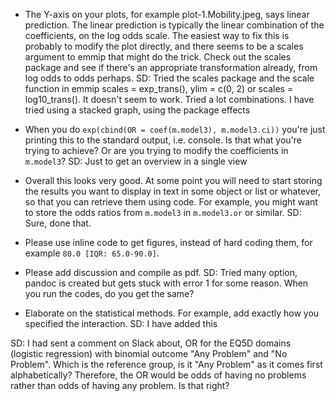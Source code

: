 - The Y-axis on your plots, for example plot-1.Mobility.jpeg, says linear prediction. The linear prediction is typically the linear combination of the coefficients, on the log odds scale. The easiest way to fix this is probably to modify the plot directly, and there seems to be a scales argument to emmip that might do the trick. Check out the scales package and see if there's an appropriate transformation already, from log odds to odds perhaps.
SD: Tried the scales package and the scale function in emmip scales = exp_trans(), ylim = c(0, 2) or scales = log10_trans(). It doesn't seem to work. Tried a lot combinations. I have tried using a stacked graph, using the package effects

- When you do `exp(cbind(OR = coef(m.model3), m.model3.ci))` you're just printing this to the standard output, i.e. console. Is that what you're trying to achieve? Or are you trying to modify the coefficients in `m.model3`?
SD: Just to get an overview in a single view

- Overall this looks very good. At some point you will need to start storing the results you want to display in text in some object or list or whatever, so that you can retrieve them using code. For example, you might want to store the odds ratios from `m.model3` in `m.model3.or` or similar. 
SD: Sure, done that.

- Please use inline code to get figures, instead of hard coding them, for example `80.0 [IQR: 65.0-90.0]`.

- Please add discussion and compile as pdf.
SD: Tried many option, pandoc is created but gets stuck with error 1 for some reason. When you run the codes, do you get the same?

- Elaborate on the statistical methods. For example, add exactly how you specified the interaction. 
SD: I have added this

SD: I had sent a comment on Slack about, OR for the EQ5D domains (logistic regression) with binomial outcome "Any Problem" and "No Problem". Which is the reference group, is it "Any Problem" as it comes first  alphabetically? Therefore, the OR would be odds of having no problems rather than odds of having any problem. Is that right?
